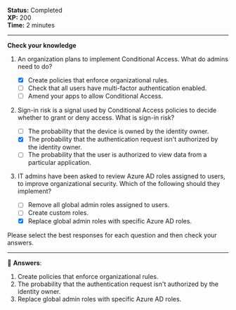 
**Status:** Completed  
**XP:** 200  
**Time:** 2 minutes  

---

**Check your knowledge**

1. An organization plans to implement Conditional Access. What do admins need to do?

   - [x] Create policies that enforce organizational rules.
   - [ ] Check that all users have multi-factor authentication enabled.
   - [ ] Amend your apps to allow Conditional Access.

2. Sign-in risk is a signal used by Conditional Access policies to decide whether to grant or deny access. What is sign-in risk?

   - [ ] The probability that the device is owned by the identity owner.
   - [x] The probability that the authentication request isn't authorized by the identity owner.
   - [ ] The probability that the user is authorized to view data from a particular application.

3. IT admins have been asked to review Azure AD roles assigned to users, to improve organizational security. Which of the following should they implement?

   - [ ] Remove all global admin roles assigned to users.
   - [ ] Create custom roles.
   - [x] Replace global admin roles with specific Azure AD roles.

Please select the best responses for each question and then check your answers.

---

🧐 **Answers**:

1. Create policies that enforce organizational rules.
2. The probability that the authentication request isn't authorized by the identity owner.
3. Replace global admin roles with specific Azure AD roles.
